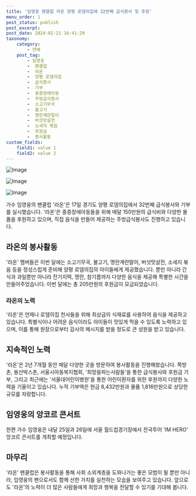 ```yaml
---
title: '임영웅 팬클럽 라온 양평 로뎀의집에 32번째 급식봉사 및 후원'
menu_order: 1
post_status: publish
post_excerpt: 
post_date: 2024-02-21 16:41:29
taxonomy:
    category:
        - 연예
    post_tag:
        - 임영웅
        -  팬클럽
        -  라온
        -  양평 로뎀의집
        -  급식봉사
        -  기부
        -  중증장애아동
        -  주방급식봉사
        -  소고기무국
        -  불고기
        -  명란계란말이
        -  버섯맛살전
        -  소세지 볶음
        -  후원금
        -  봉사활동
custom_fields:
    field1: value 1
    field2: value 2
---
```


![Image](https://mimgnews.pstatic.net/image/109/2024/02/20/0005020814_001_20240220080103081.jpg?type=w540)

![Image](https://ssl.pstatic.net/mimgnews/image/109/2024/02/20/0005020814_002_20240220080103106.jpg?type=w540)

![Image](https://mimgnews.pstatic.net/image/109/2024/02/20/0005020814_003_20240220080103115.jpg?type=w540)

가수 임영웅의 팬클럽 '라온'은 17일 경기도 양평 로뎀의집에서 32번째 급식봉사와 기부를 실시했습니다. '라온'은 중증장애아동들을 위해 매달 150만원의 급식비와 다양한 물품을 후원하고 있으며, 직접 음식을 만들어 제공하는 주방급식봉사도 진행하고 있습니다.
## 라온의 봉사활동
'라온' 멤버들은 이번 달에는 소고기무국, 불고기, 명란계란말이, 버섯맛살전, 소세지 볶음 등을 정성스럽게 준비해 양평 로뎀의집의 아이들에게 제공했습니다. 뿐만 아니라 간식과 과일뿐만 아니라 잔기지떡, 명란, 참기름까지 다양한 음식을 제공해 특별한 시간을 만들어주었습니다. 이번 달에는 총 205만원의 후원금이 모금되었습니다.
### 라온의 노력
'라온'은 언제나 로뎀의집 천사들을 위해 최상급의 식재료를 사용하여 음식을 제공하고 있습니다. 특별식이나 어려운 음식이라도 아이들이 맛있게 먹을 수 있도록 노력하고 있으며, 이를 통해 원장으로부터 감사의 메시지를 받을 정도로 큰 성원을 받고 있습니다.
## 지속적인 노력
'라온'은 2년 7개월 동안 매달 다양한 곳을 방문하여 봉사활동을 진행해왔습니다. 쪽방촌, 용산박스촌, 서울시아동복지협회, '희망을파는사람들'을 통한 급식봉사와 후원금 기부, 그리고 최근에는 '서울대어린이병원'을 통한 어린이환자를 위한 후원까지 다양한 노력을 기울이고 있습니다. 누적 기부액은 현금 8,432만원과 물품 1,816만원으로 상당한 규모를 자랑합니다.
## 임영웅의 앙코르 콘서트
한편 가수 임영웅은 내달 25일과 26일에 서울 월드컵경기장에서 전국투어 'IM HERO' 앙코르 콘서트를 개최할 예정입니다.
## 마무리
'라온' 팬클럽은 봉사활동을 통해 사회 소외계층을 도와나가는 좋은 모범이 될 뿐만 아니라, 임영웅의 팬으로서도 함께 선한 가치를 실천하는 모습을 보여주고 있습니다. 앞으로도 '라온'의 노력이 더 많은 사람들에게 희망과 행복을 전달할 수 있기를 기대해 봅니다.
